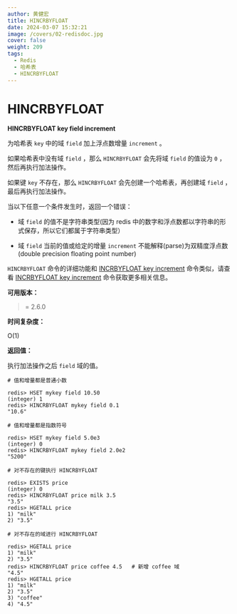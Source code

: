 ```yaml
---
author: 黄健宏
title: HINCRBYFLOAT
date: 2024-03-07 15:32:21
image: /covers/02-redisdoc.jpg
cover: false
weight: 209
tags:
  - Redis
  - 哈希表
  - HINCRBYFLOAT
---
```


# HINCRBYFLOAT

**HINCRBYFLOAT key field increment**

为哈希表 `key` 中的域 `field` 加上浮点数增量 `increment` 。

如果哈希表中没有域 `field` ，那么 `HINCRBYFLOAT` 会先将域 `field` 的值设为 `0` ，然后再执行加法操作。

如果键 `key` 不存在，那么 `HINCRBYFLOAT` 会先创建一个哈希表，再创建域 `field` ，最后再执行加法操作。

当以下任意一个条件发生时，返回一个错误：

- 域 `field` 的值不是字符串类型(因为 redis 中的数字和浮点数都以字符串的形式保存，所以它们都属于字符串类型）
    
- 域 `field` 当前的值或给定的增量 `increment` 不能解释(parse)为双精度浮点数(double precision floating point number)
    

`HINCRBYFLOAT` 命令的详细功能和 [INCRBYFLOAT key increment](../../02-redisdoc/01-string/13-incrbyfloat/) 命令类似，请查看 [INCRBYFLOAT key increment](../../02-redisdoc/01-string/13-incrbyfloat/) 命令获取更多相关信息。

**可用版本：**

>= 2.6.0

**时间复杂度：**

O(1)

**返回值：**

执行加法操作之后 `field` 域的值。

```shell
# 值和增量都是普通小数

redis> HSET mykey field 10.50
(integer) 1
redis> HINCRBYFLOAT mykey field 0.1
"10.6"

# 值和增量都是指数符号

redis> HSET mykey field 5.0e3
(integer) 0
redis> HINCRBYFLOAT mykey field 2.0e2
"5200"

# 对不存在的键执行 HINCRBYFLOAT

redis> EXISTS price
(integer) 0
redis> HINCRBYFLOAT price milk 3.5
"3.5"
redis> HGETALL price
1) "milk"
2) "3.5"

# 对不存在的域进行 HINCRBYFLOAT

redis> HGETALL price
1) "milk"
2) "3.5"
redis> HINCRBYFLOAT price coffee 4.5   # 新增 coffee 域
"4.5"
redis> HGETALL price
1) "milk"
2) "3.5"
3) "coffee"
4) "4.5"
```